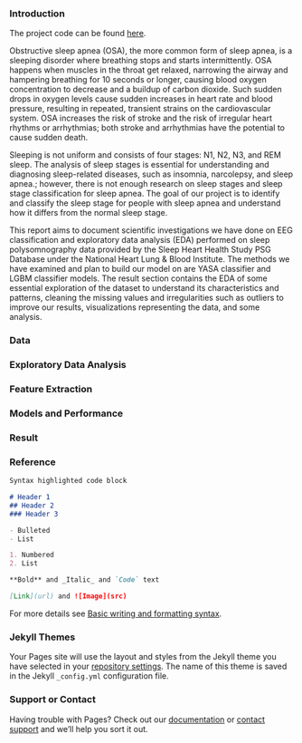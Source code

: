 ### Introduction

The project code can be found [here](https://github.com/chinkevin/DSC180_sleep_apnea).

Obstructive sleep apnea (OSA), the more common form of sleep apnea, is a sleeping disorder where breathing stops and starts intermittently. OSA happens when muscles in the throat get relaxed, narrowing the airway and hampering breathing for 10 seconds or longer, causing blood oxygen concentration to decrease and a buildup of carbon dioxide. Such sudden drops in oxygen levels cause sudden increases in heart rate and blood pressure, resulting in repeated, transient strains on the cardiovascular system. OSA increases the risk of stroke and the risk of irregular heart rhythms or arrhythmias; both stroke and arrhythmias have the potential to cause sudden death. 

Sleeping is not uniform and consists of four stages: N1, N2, N3, and REM sleep. The analysis of sleep stages is essential for understanding and diagnosing sleep-related diseases, such as insomnia, narcolepsy, and sleep apnea.; however, there is not enough research on sleep stages and sleep stage classification for sleep apnea. The goal of our project is to identify and classify the sleep stage for people with sleep apnea and understand how it differs from the normal sleep stage.

This report aims to document scientific investigations we have done on EEG classification and exploratory data analysis (EDA) performed on sleep polysomnography data provided by the Sleep Heart Health Study PSG Database under the National Heart Lung & Blood Institute. The methods we have examined and plan to build our model on are YASA classifier and LGBM classifier models. The result section contains the EDA of some essential exploration of the dataset to understand its characteristics and patterns, cleaning the missing values and irregularities such as outliers to improve our results, visualizations representing the data, and some analysis.


### Data

### Exploratory Data Analysis

### Feature Extraction

### Models and Performance

### Result

### Reference

```markdown
Syntax highlighted code block

# Header 1
## Header 2
### Header 3

- Bulleted
- List

1. Numbered
2. List

**Bold** and _Italic_ and `Code` text

[Link](url) and ![Image](src)
```

For more details see [Basic writing and formatting syntax](https://docs.github.com/en/github/writing-on-github/getting-started-with-writing-and-formatting-on-github/basic-writing-and-formatting-syntax).

### Jekyll Themes

Your Pages site will use the layout and styles from the Jekyll theme you have selected in your [repository settings](https://github.com/YilanG08/YilanG08.github.io/settings/pages). The name of this theme is saved in the Jekyll `_config.yml` configuration file.

### Support or Contact

Having trouble with Pages? Check out our [documentation](https://docs.github.com/categories/github-pages-basics/) or [contact support](https://support.github.com/contact) and we’ll help you sort it out.
